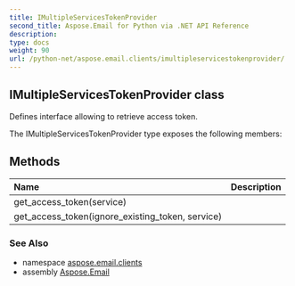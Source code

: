 ```yaml
---
title: IMultipleServicesTokenProvider
second_title: Aspose.Email for Python via .NET API Reference
description: 
type: docs
weight: 90
url: /python-net/aspose.email.clients/imultipleservicestokenprovider/
---
```


## IMultipleServicesTokenProvider class

Defines interface allowing to retrieve access token.

The IMultipleServicesTokenProvider type exposes the following members:
## Methods
| Name | Description |
| :- | :- |
|get_access_token(service)|  |
|get_access_token(ignore_existing_token, service)|  |

### See Also

* namespace [aspose.email.clients](/python-net/aspose.email.clients/)
* assembly [Aspose.Email](/python-net/)

